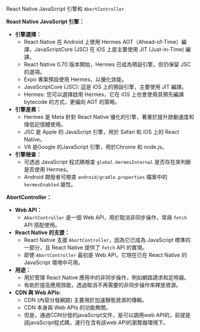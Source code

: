 React Native JavaScript 引擎和 `AbortController` 

**React Native JavaScript 引擎：**

* **引擎選擇：**
    * React Native 在 Android 上使用 Hermes AOT（Ahead-of-Time）編譯，JavaScriptCore (JSC) 在 iOS 上是主要使用 JIT (Just-in-Time) 編譯。
    * React Native 0.70 版本開始，Hermes 已成為預設引擎，但仍保留 JSC 的選項。
    * Expo 專案預設使用 Hermes，以優化效能。
    * JavaScriptCore (JSC): 這是 iOS 上的預設引擎，主要使用 JIT 編譯。
    * Hermes: 您可以選擇啟用 Hermes，它在 iOS 上也會使用其預先編譯 bytecode 的方式，更偏向 AOT 的策略。
* **引擎差異：**
    * Hermes 是 Meta 針對 React Native 優化的引擎，著重於提升啟動速度和降低記憶體使用。
    * JSC 是 Apple 的 JavaScript 引擎，用於 Safari 和 iOS 上的 React Native。
    * V8 是Google 的JavaScript 引擎，用於Chrome 和 node.js。
* **引擎檢查：**
    * 可透過 JavaScript 程式碼檢查 `global.HermesInternal` 是否存在來判斷是否使用 Hermes。
    * Android 開發者可檢查 `android/gradle.properties` 檔案中的 `hermesEnabled` 屬性。

**AbortController：**

* **Web API：**
    * `AbortController` 是一個 Web API，用於取消非同步操作，常與 `fetch` API 搭配使用。
* **React Native 的支援：**
    * React Native 支援 `AbortController`，因為它已成為 JavaScript 標準的一部分，且 React Native 提供了 `fetch` API 的實現。
    * 即使 `AbortController` 最初是 Web API，它現在已在 React Native 的 JavaScript 環境中可用。
* **用途：**
    * 用於管理 React Native 應用中的非同步操作，例如網路請求和定時器。
    * 有助於提高應用效能，透過取消不再需要的非同步操作來釋放資源。
* **CDN 與 Web APIs:**
    * CDN (內容分發網路) 主要用於加速靜態資源的傳輸。
    * CDN 本身與 Web APIs 的功能無關。
    * 但是，通過CDN分發的javaScript文件，是可以調用web API的，前提是該javaScript程式碼，運行在含有該web API的瀏覽器環境下。


